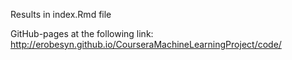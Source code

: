 Results in index.Rmd file

GitHub-pages at the following link:
http://erobesyn.github.io/CourseraMachineLearningProject/code/

